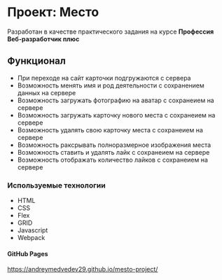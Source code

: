 # Проект: Место

Разработан в качестве практического задания на курсе **Профессия Веб-разработчик плюс**

## Функционал

* При переходе на сайт карточки подгружаются с сервера
* Возможность менять имя и род деятельности с сохранением данных на сервере
* Возможность загружать фотографию на аватар с сохранеием на сервере
* Возможность загружать карточку нового места с сохранеием на сервере
* Возможность удалять свою карточку места с сохранеием на сервере 
* Возможность раксрывать полноразмерное изображения места 
* Возможность ставить и удалять лайк с сохранеием на сервере
* Возможность отображать количество лайков с сохранеием на сервере


### Используемые технологии
* HTML
* CSS 
* Flex
* GRID
* Javascript
* Webpack



#### GitHub Pages

https://andreymedvedev29.github.io/mesto-project/
